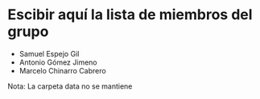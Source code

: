 # Escibir aquí la lista de miembros del grupo
- Samuel Espejo Gil
- Antonio Gómez Jimeno
- Marcelo Chinarro Cabrero

Nota: La carpeta data no se mantiene
